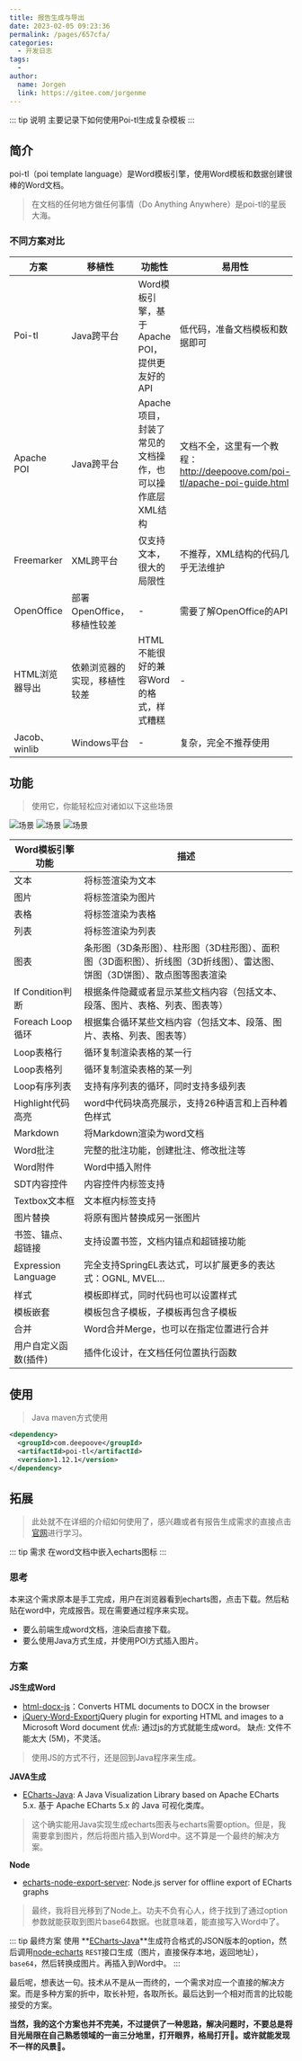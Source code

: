 ```yaml
---
title: 报告生成与导出
date: 2023-02-05 09:23:36
permalink: /pages/657cfa/
categories:
  - 开发日志
tags:
  - 
author: 
  name: Jorgen
  link: https://gitee.com/jorgenme
---
```


::: tip 说明
主要记录下如何使用Poi-tl生成复杂模板
:::

## 简介
poi-tl（poi template language）是Word模板引擎，使用Word模板和数据创建很棒的Word文档。

> 在文档的任何地方做任何事情（Do Anything Anywhere）是poi-tl的星辰大海。

### 不同方案对比
| 方案 | 移植性 | 功能性 | 易用性 |
| --- | --- | --- | --- |
| Poi-tl | Java跨平台 | Word模板引擎，基于Apache POI，提供更友好的API | 低代码，准备文档模板和数据即可 |
| Apache POI | Java跨平台 | Apache项目，封装了常见的文档操作，也可以操作底层XML结构 | 文档不全，这里有一个教程：http://deepoove.com/poi-tl/apache-poi-guide.html |
| Freemarker | XML跨平台 | 仅支持文本，很大的局限性 | 不推荐，XML结构的代码几乎无法维护 |
| OpenOffice | 部署OpenOffice，移植性较差 | - | 需要了解OpenOffice的API |
| HTML浏览器导出 | 依赖浏览器的实现，移植性较差 | HTML不能很好的兼容Word的格式，样式糟糕 | - |
| Jacob、winlib | Windows平台 | - | 复杂，完全不推荐使用 |

## 功能
> 使用它，你能轻松应对诸如以下这些场景

![场景](/dev/130/1.png)
![场景](/dev/130/2.png)
![场景](/dev/130/3.png)

| Word模板引擎功能 | 描述 |
| --- | --- |
| 文本 | 将标签渲染为文本 |
| 图片 | 将标签渲染为图片 |
| 表格 | 将标签渲染为表格 |
| 列表 | 将标签渲染为列表 |
| 图表 | 条形图（3D条形图）、柱形图（3D柱形图）、面积图（3D面积图）、折线图（3D折线图）、雷达图、饼图（3D饼图）、散点图等图表渲染 |
| If Condition判断 | 根据条件隐藏或者显示某些文档内容（包括文本、段落、图片、表格、列表、图表等） |
| Foreach Loop循环 | 根据集合循环某些文档内容（包括文本、段落、图片、表格、列表、图表等） |
| Loop表格行 | 循环复制渲染表格的某一行 |
| Loop表格列 | 循环复制渲染表格的某一列 |
| Loop有序列表 | 支持有序列表的循环，同时支持多级列表 |
| Highlight代码高亮 | word中代码块高亮展示，支持26种语言和上百种着色样式 |
| Markdown | 将Markdown渲染为word文档 |
| Word批注 | 完整的批注功能，创建批注、修改批注等 |
| Word附件 | Word中插入附件 |
| SDT内容控件 | 内容控件内标签支持 |
| Textbox文本框 | 文本框内标签支持 |
| 图片替换 | 将原有图片替换成另一张图片 |
| 书签、锚点、超链接 | 支持设置书签，文档内锚点和超链接功能 |
| Expression Language | 完全支持SpringEL表达式，可以扩展更多的表达式：OGNL, MVEL…​ |
| 样式 | 模板即样式，同时代码也可以设置样式 |
| 模板嵌套 | 模板包含子模板，子模板再包含子模板 |
| 合并 | Word合并Merge，也可以在指定位置进行合并 |
| 用户自定义函数(插件) | 插件化设计，在文档任何位置执行函数 |

## 使用
> Java maven方式使用

```xml
<dependency>
  <groupId>com.deepoove</groupId>
  <artifactId>poi-tl</artifactId>
  <version>1.12.1</version>
</dependency>
```

## 拓展
> 此处就不在详细的介绍如何使用了，感兴趣或者有报告生成需求的直接点击[官网](http://deepoove.com/poi-tl/)进行学习。


::: tip 需求
在word文档中嵌入echarts图标
:::

### 思考
本来这个需求原本是手工完成，用户在浏览器看到echarts图，点击下载。然后粘贴在word中，完成报告。现在需要通过程序来实现。
- 要么前端生成word文档，渲染后直接下载。
- 要么使用Java方式生成，并使用POI方式插入图片。

### 方案
**JS生成Word**
 - [html-docx-js](https://links.jianshu.com/go?to=https%3A%2F%2Fgithub.com%2Fevidenceprime%2Fhtml-docx-js)：Converts HTML documents to DOCX in the browser
 - [jQuery-Word-Export](https://github.com/markswindoll/jQuery-Word-Export)jQuery plugin for exporting HTML and images to a Microsoft Word document
优点: 通过js的方式就能生成word。
缺点: 文件不能太大 (5M)，不灵活。

> 使用JS的方式不行，还是回到Java程序来生成。

**JAVA生成**
- [ECharts-Java](https://github.com/ECharts-Java/ECharts-Java): A Java Visualization Library based on Apache ECharts 5.x. 基于 Apache ECharts 5.x 的 Java 可视化类库。

> 这个确实能用Java实现生成echarts图表与echarts需要option。但是，我需要拿到图片，然后将图片插入到Word中。这不算是一个最终的解决方案。

**Node**
- [echarts-node-export-server](https://github.com/striezel/echarts-node-export-server): Node.js server for offline export of ECharts graphs

> 最终，我将目光移到了Node上。功夫不负有心人，终于找到了通过option参数就能获取到图片base64数据。也就意味着，能直接写入Word中了。

::: tip 最终方案
使用 **[ECharts-Java](https://github.com/ECharts-Java/ECharts-Java)**生成符合格式的JSON版本的option，然后调用[node-echarts](https://github.com/FrankChen021/node-charts) `REST`接口生成（图片，直接保存本地，返回地址），`base64`，然后转换成图片。再插入到Word中。
:::

最后呢，想表达一句。技术从不是从一而终的，一个需求对应一个直接的解决方案。而是多种方案的折中，取长补短，各取所长。最后达到一个相对而言的比较能接受的方案。

**当然，我的这个方案也并不完美，不过提供了一种思路，解决问题时，不要总是将目光局限在自己熟悉领域的一亩三分地里，打开眼界，格局打开👐。或许就能发现不一样的风景🎨。**



  
